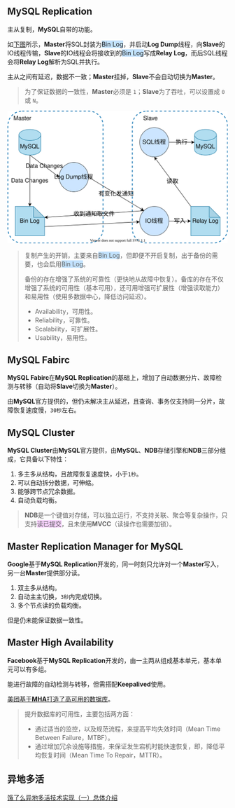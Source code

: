 ## MySQL Replication

主从复制，**MySQL**自带的功能。

如[下图](https://blog.csdn.net/weixin_43750212/article/details/104778156)所示，**Master**将SQL封装为<span style=background:#c2e2ff>Bin Log</span>，并启动**Log Dump**线程，向**Slave**的IO线程传输，**Slave**的IO线程会将接收到的<span style=background:#c2e2ff>Bin Log</span>写成**Relay Log**，而后SQL线程会将**Relay Log**解析为SQL并执行。

主从之间有延迟，数据不一致；**Master**挂掉，**Slave**不会自动切换为**Master**。

> 为了保证数据的一致性，**Master**必须是 `1`；**Slave**为了吞吐，可以设置成 `0` 或 `N`。

![](../images/7/mysql_replication.svg)

> 复制产生的开销，主要来自<span style=background:#c2e2ff>Bin Log</span>，但即便不开启复制，出于备份的需要，也会启用<span style=background:#c2e2ff>Bin Log</span>。
>
> 备份的存在增强了系统的可靠性（更快地从故障中恢复）。备库的存在不仅增强了系统的可用性（基本可用），还可用增强可扩展性（增强读取能力）和易用性（使用多数据中心，降低访问延迟）。
>
> - Availability，可用性。
> - Reliability，可靠性。
> - Scalability，可扩展性。
> - Usability，易用性。



## MySQL Fabirc

**MySQL Fabirc**在**MySQL Replication**的基础上，增加了自动数据分片、故障检测与转移（自动将**Slave**切换为**Master**）。

由**MySQL**官方提供的，但仍未解决主从延迟，且查询、事务仅支持同一分片，故障恢复速度慢，`30秒`左右。



## MySQL Cluster

**MySQL Cluster**由**MySQL**官方提供，由**MySQL**、**NDB**存储引擎和**NDB**三部分组成，它具备以下特性：

1. 多主多从结构，且故障恢复速度快，小于`1秒`。
2. 可以自动拆分数据，可伸缩。
3. 能够跨节点冗余数据。
4. 自动负载均衡。

> **NDB**是一个键值对存储，可以独立运行，不支持关联、聚合等复杂操作，只支持<span style=background:#f8d2ff>读已提交</span>，且未使用**MVCC**（读操作也需要加锁）。



## Master Replication Manager for MySQL

**Google**基于**MySQL Replication**开发的，同一时刻只允许对一个**Master**写入，另一台**Master**提供部分读。

1. 双主多从结构。
2. 自动主主切换，`3秒`内完成切换。
3. 多个节点读的负载均衡。

但是仍未能保证数据一致性。



## Master High Availability

**Facebook**基于**MySQL Replication**开发的，由一主两从组成基本单元，基本单元可以有多组。

能进行故障的自动检测与转移，但需搭配**Keepalived**使用。

[美团基于**MHA**打造了高可用的数据库](https://tech.meituan.com/2017/06/29/database-availability-architecture.html)。

> 提升数据库的可用性，主要包括两方面：
>
> - 通过适当的监控，以及规范流程，来提高平均失效时间（Mean Time Between Failure，MTBF）。
> - 通过增加冗余设施等措施，来保证发生宕机时能快速恢复，即，降低平均恢复时间（Mean Time To Repair，MTTR）。



## 异地多活

[饿了么异地多活技术实现（一）总体介绍](https://zhuanlan.zhihu.com/p/32009822)

